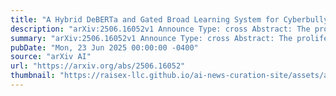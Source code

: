 ```yaml
---
title: "A Hybrid DeBERTa and Gated Broad Learning System for Cyberbullying Detection in English Text"
description: "arXiv:2506.16052v1 Announce Type: cross Abstract: The proliferation of online communication platforms has created unprecedented opportunities for global connectivity while simultaneously enabling harmful behaviors such as cyberbullying, which affects approximately 54.4% of teenagers according to recent research. This paper presents a hybrid architecture that combines the contextual understanding capabilities of transformer-based models with the pattern recognition strengths of broad learning systems for effective cyberbullying detection. This approach integrates a modified DeBERTa model augmented with Squeeze-and-Excitation blocks and sentiment analysis capabilities with a Gated Broad Learning System (GBLS) classifier, creating a synergistic framework that outperforms existing approaches across multiple benchmark datasets. The proposed ModifiedDeBERTa + GBLS model achieved good performance on four English datasets: 79.3% accuracy on HateXplain, 95.41% accuracy on SOSNet, 91.37% accuracy on Mendeley-I, and 94.67% accuracy on Mendeley-II. Beyond performance gains, the framework incorporates comprehensive explainability mechanisms including token-level attribution analysis, LIME-based local interpretations, and confidence calibration, addressing critical transparency requirements in automated content moderation. Ablation studies confirm the meaningful contribution of each architectural component, while failure case analysis reveals specific challenges in detecting implicit bias and sarcastic content, providing valuable insights for future improvements in cyberbullying detection systems."
summary: "arXiv:2506.16052v1 Announce Type: cross Abstract: The proliferation of online communication platforms has created unprecedented opportunities for global connectivity while simultaneously enabling harmful behaviors such as cyberbullying, which affects approximately 54.4% of teenagers according to recent research. This paper presents a hybrid architecture that combines the contextual understanding capabilities of transformer-based models with the pattern recognition strengths of broad learning systems for effective cyberbullying detection. This approach integrates a modified DeBERTa model augmented with Squeeze-and-Excitation blocks and sentiment analysis capabilities with a Gated Broad Learning System (GBLS) classifier, creating a synergistic framework that outperforms existing approaches across multiple benchmark datasets. The proposed ModifiedDeBERTa + GBLS model achieved good performance on four English datasets: 79.3% accuracy on HateXplain, 95.41% accuracy on SOSNet, 91.37% accuracy on Mendeley-I, and 94.67% accuracy on Mendeley-II. Beyond performance gains, the framework incorporates comprehensive explainability mechanisms including token-level attribution analysis, LIME-based local interpretations, and confidence calibration, addressing critical transparency requirements in automated content moderation. Ablation studies confirm the meaningful contribution of each architectural component, while failure case analysis reveals specific challenges in detecting implicit bias and sarcastic content, providing valuable insights for future improvements in cyberbullying detection systems."
pubDate: "Mon, 23 Jun 2025 00:00:00 -0400"
source: "arXiv AI"
url: "https://arxiv.org/abs/2506.16052"
thumbnail: "https://raisex-llc.github.io/ai-news-curation-site/assets/arxiv.png"
---
```


